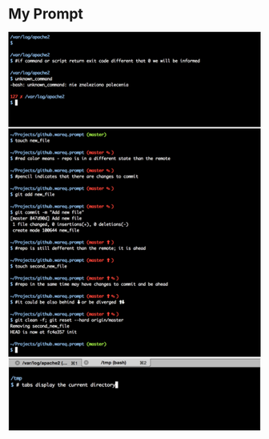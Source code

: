 # My Prompt

![exit code](/exit_code.png?raw=true "exit code")
![git integration](/git_integration.png?raw=true "git integration")
![window title](/window_title.png?raw=true "window title")
